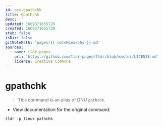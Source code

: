 ```yaml
---
id: osx.gpathchk
title: Gpathchk
desc: ''
updated: 1669371655728
created: 1669371655728
stub: false
isDir: false
gitNotePath: 'pages/{{ noteHiearchy }}.md'
sources:
  - name: tldr-pages
    url: 'https://github.com/tldr-pages/tldr/blob/master/LICENSE.md'
    license: Creative Commons
---
```

# gpathchk

> This command is an alias of GNU `pathchk`.

- View documentation for the original command:

`tldr -p linux pathchk`

